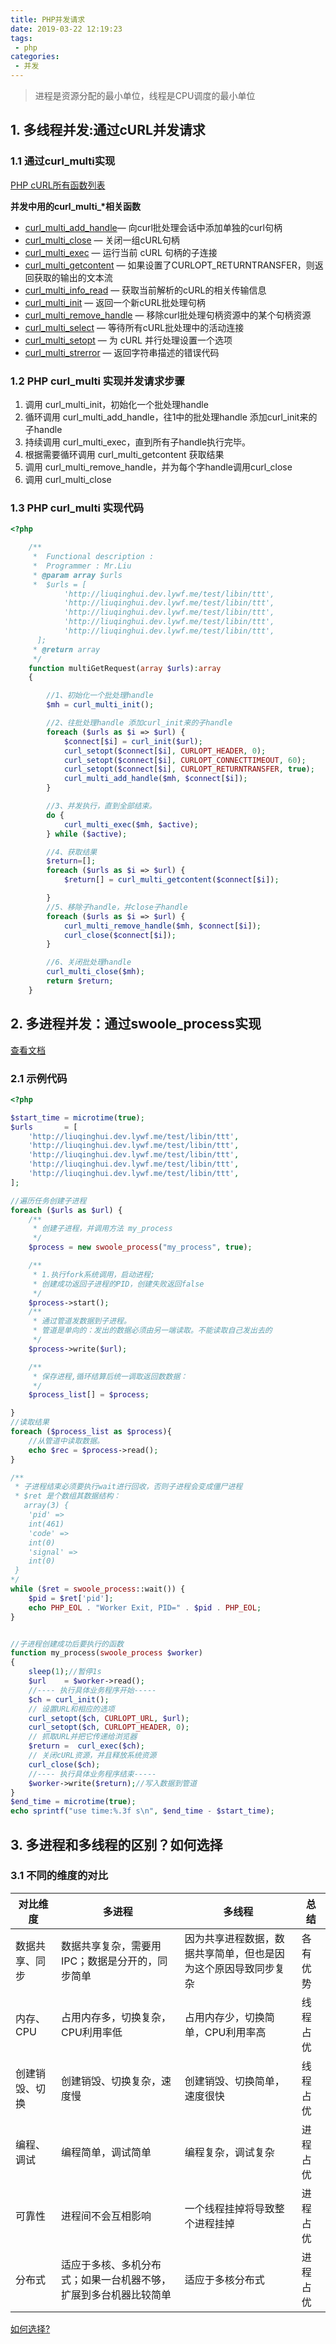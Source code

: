 ```yaml
---
title: PHP并发请求
date: 2019-03-22 12:19:23
tags:
 - php
categories:
 - 并发
---
```


> <front color="red">进程是资源分配的最小单位，线程是CPU调度的最小单位</front>

## 1. 多线程并发:通过cURL并发请求  
### 1.1 通过curl_multi实现
[PHP cURL所有函数列表](https://secure.php.net/manual/zh/ref.curl.php)

**并发中用的curl_multi_\*相关函数**
- [curl_multi_add_handle](https://php.net/manual/zh/function.curl-multi-add-handle.php)— 向curl批处理会话中添加单独的curl句柄
- [curl_multi_close](https://secure.php.net/manual/zh/function.curl-multi-close.php) — 关闭一组cURL句柄
- [curl_multi_exec](https://secure.php.net/manual/zh/function.curl-multi-exec.php) — 运行当前 cURL 句柄的子连接
- [curl_multi_getcontent](https://secure.php.net/manual/zh/function.curl-multi-getcontent.php) — 如果设置了CURLOPT_RETURNTRANSFER，则返回获取的输出的文本流
- [curl_multi_info_read](https://secure.php.net/manual/zh/function.curl-multi-info-read.php) — 获取当前解析的cURL的相关传输信息
- [curl_multi_init](https://secure.php.net/manual/zh/function.curl-multi-init.php) — 返回一个新cURL批处理句柄
- [curl_multi_remove_handle](curl_multi_remove_handle) — 移除curl批处理句柄资源中的某个句柄资源
- [curl_multi_select](https://secure.php.net/manual/zh/function.curl-multi-select.php) — 等待所有cURL批处理中的活动连接
- [curl_multi_setopt](https://secure.php.net/manual/zh/function.curl-multi-setopt.php) — 为 cURL 并行处理设置一个选项
- [curl_multi_strerror](https://php.net/manual/zh/function.curl-multi-strerror.php) — 返回字符串描述的错误代码
<!--more-->

### 1.2 PHP curl_multi 实现并发请求步骤

1. 调用 curl_multi_init，初始化一个批处理handle
2. 循环调用 curl_multi_add_handle，往1中的批处理handle 添加curl_init来的子handle
3. 持续调用 curl_multi_exec，直到所有子handle执行完毕。
4. 根据需要循环调用 curl_multi_getcontent 获取结果
5. 调用 curl_multi_remove_handle，并为每个字handle调用curl_close
6. 调用 curl_multi_close

### 1.3 PHP curl_multi 实现代码
```php
<?php

    /**
     *  Functional description : 
     *  Programmer : Mr.Liu
     * @param array $urls
     *  $urls = [
            'http://liuqinghui.dev.lywf.me/test/libin/ttt',
            'http://liuqinghui.dev.lywf.me/test/libin/ttt',
            'http://liuqinghui.dev.lywf.me/test/libin/ttt',
            'http://liuqinghui.dev.lywf.me/test/libin/ttt',
            'http://liuqinghui.dev.lywf.me/test/libin/ttt',
      ];
     * @return array
     */
    function multiGetRequest(array $urls):array 
    {

        //1、初始化一个批处理handle
        $mh = curl_multi_init();

        //2、往批处理handle 添加curl_init来的子handle
        foreach ($urls as $i => $url) {
            $connect[$i] = curl_init($url);
            curl_setopt($connect[$i], CURLOPT_HEADER, 0);
            curl_setopt($connect[$i], CURLOPT_CONNECTTIMEOUT, 60);
            curl_setopt($connect[$i], CURLOPT_RETURNTRANSFER, true);
            curl_multi_add_handle($mh, $connect[$i]);
        }

        //3、并发执行，直到全部结束。
        do {
            curl_multi_exec($mh, $active);
        } while ($active);

        //4、获取结果
        $return=[];
        foreach ($urls as $i => $url) {
            $return[] = curl_multi_getcontent($connect[$i]);

        }
        //5、移除子handle，并close子handle
        foreach ($urls as $i => $url) {
            curl_multi_remove_handle($mh, $connect[$i]);
            curl_close($connect[$i]);
        }

        //6、关闭批处理handle
        curl_multi_close($mh);
        return $return;
    }
```

## 2. 多进程并发：通过swoole_process实现
[查看文档](https://wiki.swoole.com/wiki/page/214.html)

### 2.1 示例代码
```php
<?php

$start_time = microtime(true);
$urls       = [
    'http://liuqinghui.dev.lywf.me/test/libin/ttt',
    'http://liuqinghui.dev.lywf.me/test/libin/ttt',
    'http://liuqinghui.dev.lywf.me/test/libin/ttt',
    'http://liuqinghui.dev.lywf.me/test/libin/ttt',
    'http://liuqinghui.dev.lywf.me/test/libin/ttt',
];

//遍历任务创建子进程
foreach ($urls as $url) {
    /**
     * 创建子进程，并调用方法 my_process
     */
    $process = new swoole_process("my_process", true);

    /**
     * 1.执行fork系统调用，启动进程;
     * 创建成功返回子进程的PID，创建失败返回false
     */
    $process->start();
    /**
     * 通过管道发数据到子进程。
     * 管道是单向的：发出的数据必须由另一端读取。不能读取自己发出去的
     */
    $process->write($url);

    /**
     * 保存进程,循环结算后统一调取返回数数据：
     */
    $process_list[] = $process;

}
//读取结果
foreach ($process_list as $process){
    //从管道中读取数据。
    echo $rec = $process->read();
}

/**
 * 子进程结束必须要执行wait进行回收，否则子进程会变成僵尸进程
 * $ret 是个数组其数据结构：
   array(3) {
    'pid' =>
    int(461)
    'code' =>
    int(0)
    'signal' =>
    int(0)
 }
*/
while ($ret = swoole_process::wait()) {
    $pid = $ret['pid'];
    echo PHP_EOL . "Worker Exit, PID=" . $pid . PHP_EOL;
}


//子进程创建成功后要执行的函数
function my_process(swoole_process $worker)
{
    sleep(1);//暂停1s
    $url    = $worker->read();
    //---- 执行具体业务程序开始-----
    $ch = curl_init();
    // 设置URL和相应的选项
    curl_setopt($ch, CURLOPT_URL, $url);
    curl_setopt($ch, CURLOPT_HEADER, 0);
    // 抓取URL并把它传递给浏览器
    $return =  curl_exec($ch);
    // 关闭cURL资源，并且释放系统资源
    curl_close($ch);
    //---- 执行具体业务程序结束-----
    $worker->write($return);//写入数据到管道
}
$end_time = microtime(true);
echo sprintf("use time:%.3f s\n", $end_time - $start_time);

```


## 3. 多进程和多线程的区别？如何选择
### 3.1 不同的维度的对比

| 对比维度 | 多进程 | 多线程 |总结|
| ------ | ------ | ------ | ------ |
| 数据共享、同步 | 数据共享复杂，需要用IPC；数据是分开的，同步简单 | 因为共享进程数据，数据共享简单，但也是因为这个原因导致同步复杂 | 各有优势|
| 内存、CPU | 占用内存多，切换复杂，CPU利用率低 | 占用内存少，切换简单，CPU利用率高 |线程占优|
| 创建销毁、切换 | 创建销毁、切换复杂，速度慢 | 创建销毁、切换简单，速度很快 |线程占优|
| 编程、调试 | 编程简单，调试简单 | 编程复杂，调试复杂 |进程占优|
| 可靠性 | 进程间不会互相影响 | 一个线程挂掉将导致整个进程挂掉 |进程占优|
| 分布式 | 适应于多核、多机分布式；如果一台机器不够，扩展到多台机器比较简单 | 适应于多核分布式 |进程占优|

[如何选择?](https://blog.csdn.net/lishenglong666/article/details/8557215)